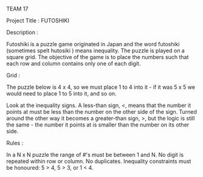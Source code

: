 TEAM 17

Project Title :  FUTOSHIKI

Description :

Futoshiki is a puzzle game originated in Japan and the word futoshiki (sometimes spelt hutosiki ) means inequality. The puzzle is played on a square grid. The objective of the game is to place the numbers such that each row and column contains only one of each digit.

Grid :

The puzzle below is 4 x 4, so we must place 1 to 4 into it - if it was 5 x 5 we would need to place 1 to 5 into it, and so on.

 





Look at the inequality signs. A less-than sign, <, means that the number it points at must be less than the number on the other side of the sign. Turned around the other way it becomes a greater-than sign, >, but the logic is still the same - the number it points at is smaller than the number on its other side.

Rules :

In a N x N puzzle the range of #'s must be between 1 and N.
No digit is repeated within row or column. No duplicates.
Inequality constraints must be honoured: 5 > 4, 5 > 3, or 1 < 4.
 















